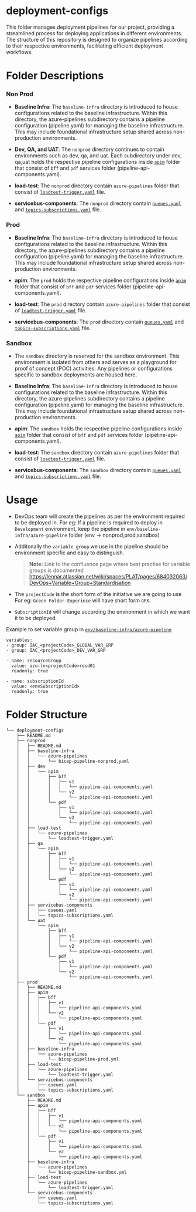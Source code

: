 # deployment-configs

This folder manages deployment pipelines for our project, providing a streamlined process for deploying applications in different environments. The structure of this repository is designed to organize pipelines according to their respective environments, facilitating efficient deployment workflows.

# Folder Descriptions

### Non Prod 
* **Baseline Infra**: The `baseline-infra` directory is introduced to house configurations related to the baseline infrastructure. Within this directory, the azure-pipelines subdirectory contains a pipeline configuration (pipeline.yaml) for managing the baseline infrastructure. This may include foundational infrastructure setup shared across non-production environments.

* **Dev, QA, and UAT**: The `nonprod` directory continues to contain environments such as dev, qa, and uat. Each subdirectory under dev, qa,uat holds the respective pipeline configurations inside [`apim`](https://github.com/devsecops-len/template-deployment-config-repo/blob/release/deployment-configs/nonprod/README.md) folder that consist of `bff` and `pdf` services folder (pipeline-api-components.yaml).

* **load-test**: The `nonprod` directory contain `azure-pipelines` folder that consist of [`loadtest-trigger.yaml`](https://github.com/devsecops-len/template-deployment-config-repo/blob/release/deployment-configs/nonprod/README.md) file.

* **servicebus-components**: The `nonprod` directory contain [`queues.yaml`](https://github.com/devsecops-len/template-deployment-config-repo/blob/release/deployment-configs/nonprod/README.md) and [`topics-subscriptions.yaml`](https://github.com/devsecops-len/template-deployment-config-repo/blob/release/deployment-configs/nonprod/README.md) file.

### Prod
* **Baseline Infra**: The `baseline-infra` directory is introduced to house configurations related to the baseline infrastructure. Within this directory, the azure-pipelines subdirectory contains a pipeline configuration (pipeline.yaml) for managing the baseline infrastructure. This may include foundational infrastructure setup shared across non-production environments.

* **apim**: The `prod` holds the respective pipeline configurations inside [`apim`](https://github.com/devsecops-len/template-deployment-config-repo/blob/release/deployment-configs/nonprod/README.md) folder that consist of `bff` and `pdf` services folder (pipeline-api-components.yaml).

* **load-test**: The `prod` directory contain `azure-pipelines` folder that consist of [`loadtest-trigger.yaml`](https://github.com/devsecops-len/template-deployment-config-repo/blob/release/deployment-configs/nonprod/README.md) file.

* **servicebus-components**: The `prod` directory contain [`queues.yaml`](https://github.com/devsecops-len/template-deployment-config-repo/blob/release/deployment-configs/nonprod/README.md) and [`topics-subscriptions.yaml`](https://github.com/devsecops-len/template-deployment-config-repo/blob/release/deployment-configs/nonprod/README.md) file.

### Sandbox
* The `sandbox` directory is reserved for the sandbox environment. This environment is isolated from others and serves as a playground for proof of concept (POC) activities. Any pipelines or configurations specific to sandbox deployments are housed here.

* **Baseline Infra**: The `baseline-infra` directory is introduced to house configurations related to the baseline infrastructure. Within this directory, the azure-pipelines subdirectory contains a pipeline configuration (pipeline.yaml) for managing the baseline infrastructure. This may include foundational infrastructure setup shared across non-production environments.

* **apim**: The `sandbox` holds the respective pipeline configurations inside [`apim`](https://github.com/devsecops-len/template-deployment-config-repo/blob/release/deployment-configs/nonprod/README.md) folder that consist of `bff` and `pdf` services folder (pipeline-api-components.yaml).

* **load-test**: The `sandbox` directory contain `azure-pipelines` folder that consist of [`loadtest-trigger.yaml`](https://github.com/devsecops-len/template-deployment-config-repo/blob/release/deployment-configs/nonprod/README.md) file.

* **servicebus-components**: The `sandbox` directory contain [`queues.yaml`](https://github.com/devsecops-len/template-deployment-config-repo/blob/release/deployment-configs/nonprod/README.md) and [`topics-subscriptions.yaml`](https://github.com/devsecops-len/template-deployment-config-repo/blob/release/deployment-configs/nonprod/README.md) file.


# Usage

* DevOps team will create the pipelines as per the environment required to be deployed in. For eg:  If a pipeline is required to deploy in `Development` environment, keep the pipeline in `env/baseline-infra/azure-pipeline` folder (env -> nonprod,prod,sandbox)

* Additonally the `variable group` we use in the pipeline should be environment specific and easy to distinguish.
  > **Note:**
  > Link to the confluence page where best practise for variable groups is documented https://lennar.atlassian.net/wiki/spaces/PLAT/pages/684032063/DevOps+Variable+Group+Standardisation


* The `projectCode` is the short form of the initiative we are going to use For eg: `Green Folder Experiece` will have short form `GFX`.

* `SubscriptionId` will change according the environment in which we want it to be deployed.


Example to set variable group  in [`env/baseline-infra/azure-pipeline`](https://github.com/devsecops-len/template-deployment-config-repo/blob/release/deployment-configs/nonprod/baseline-infra/azure-pipelines/bicep-pipeline-nonprod.yaml)
```
variables:
- group: IAC_<projectCode>_GLOBAL_VAR_GRP
- group: IAC_<projectCode>_DEV_VAR_GRP

- name: resourceGroup
  value: azu-ln<projectCode>resd01
  readonly: true

- name: subscriptionId
  value: <envSubscriptionId>
  readonly: true

```

# Folder Structure 

```
└── deployment-configs
    ├── README.md
    ├── nonprod
    │   ├── README.md
    │   ├── baseline-infra
    │   │   └── azure-pipelines
    │   │       └── bicep-pipeline-nonprod.yaml
    │   ├── dev
    │   │   └── apim
    │   │       ├── bff
    │   │       │   ├── v1
    │   │       │   │   └── pipeline-api-components.yaml
    │   │       │   └── v2
    │   │       │       └── pipeline-api-components.yaml
    │   │       └── pdf
    │   │           ├── v1
    │   │           │   └── pipeline-api-components.yaml
    │   │           └── v2
    │   │               └── pipeline-api-components.yaml
    │   ├── load-test
    │   │   └── azure-pipelines
    │   │       └── loadtest-trigger.yaml
    │   ├── qa
    │   │   └── apim
    │   │       ├── bff
    │   │       │   ├── v1
    │   │       │   │   └── pipeline-api-components.yaml
    │   │       │   └── v2
    │   │       │       └── pipeline-api-components.yaml
    │   │       └── pdf
    │   │           ├── v1
    │   │           │   └── pipeline-api-components.yaml
    │   │           └── v2
    │   │               └── pipeline-api-components.yaml
    │   ├── servicebus-components
    │   │   ├── queues.yaml
    │   │   └── topics-subscriptions.yaml
    │   └── uat
    │       └── apim
    │           ├── bff
    │           │   ├── v1
    │           │   │   └── pipeline-api-components.yaml
    │           │   └── v2
    │           │       └── pipeline-api-components.yaml
    │           └── pdf
    │               ├── v1
    │               │   └── pipeline-api-components.yaml
    │               └── v2
    │                   └── pipeline-api-components.yaml
    ├── prod
    │   ├── README.md
    │   ├── apim
    │   │   ├── bff
    │   │   │   ├── v1
    │   │   │   │   └── pipeline-api-components.yaml
    │   │   │   └── v2
    │   │   │       └── pipeline-api-components.yaml
    │   │   └── pdf
    │   │       ├── v1
    │   │       │   └── pipeline-api-components.yaml
    │   │       └── v2
    │   │           └── pipeline-api-components.yaml
    │   ├── baseline-infra
    │   │   └── azure-pipelines
    │   │       └── bicep-pipeline-prod.yml
    │   ├── load-test
    │   │   └── azure-pipelines
    │   │       └── loadtest-trigger.yaml
    │   └── servicebus-components
    │       ├── queues.yaml
    │       └── topics-subscriptions.yaml
    └── sandbox
        ├── README.md
        ├── apim
        │   ├── bff
        │   │   ├── v1
        │   │   │   └── pipeline-api-components.yaml
        │   │   └── v2
        │   │       └── pipeline-api-components.yaml
        │   └── pdf
        │       ├── v1
        │       │   └── pipeline-api-components.yaml
        │       └── v2
        │           └── pipeline-api-components.yaml
        ├── baseline-infra
        │   └── azure-pipelines
        │       └── bicep-pipeline-sandbox.yml
        ├── load-test
        │   └── azure-pipelines
        │       └── loadtest-trigger.yaml
        └── servicebus-components
            ├── queues.yaml
            └── topics-subscriptions.yaml
```